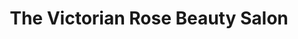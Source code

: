---
title: "The Victorian Rose Beauty Salon"
url: /schenectady/the-victorian-rose-beauty-salon/
shop: hairdresser
---